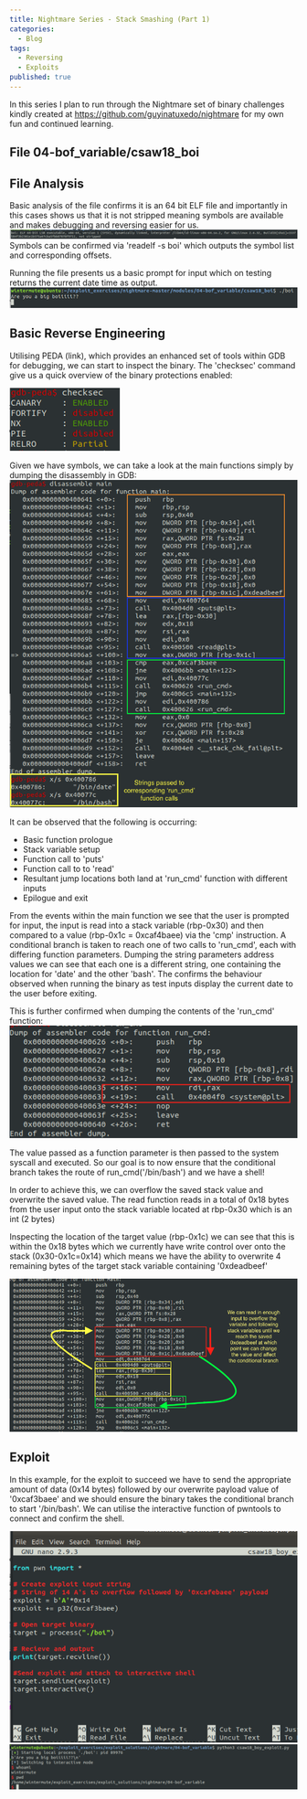 ```yaml
---
title: Nightmare Series - Stack Smashing (Part 1)
categories:
  - Blog
tags:
  - Reversing
  - Exploits
published: true
---
```

In this series I plan to run through the Nightmare set of binary challenges kindly created at https://github.com/guyinatuxedo/nightmare for my own fun and continued learning.

## **File** 04-bof_variable/csaw18_boi

## **File Analysis**
Basic analysis of the file confirms it is an 64 bit ELF file and importantly in this cases shows us that it is not stripped meaning symbols are available and makes debugging and reversing easier for us.
![](/assets/images/stacksmashing01_nightmare_04_csaw_boi/file_check.png)
Symbols can be confirmed via 'readelf -s boi' which outputs the symbol list and corresponding offsets.

Running the file presents us a basic prompt for input which on testing returns the current date time as output.
![](/assets/images/stacksmashing01_nightmare_04_csaw_boi/prompt.png)

## **Basic Reverse Engineering**
Utilising PEDA (link), which provides an enhanced set of tools within GDB for debugging, we can start to inspect the binary. The 'checksec' command give us a quick overview of the binary protections enabled:

![](/assets/images/stacksmashing01_nightmare_04_csaw_boi/checksec.png)

Given we have symbols, we can take a look at the main functions simply by dumping the disassembly in GDB:
![](/assets/images/stacksmashing01_nightmare_04_csaw_boi/main_dump.png)

It can be observed that the following is occurring:
 - Basic function prologue
 - Stack variable setup
 - Function call to 'puts'
 - Function call to to 'read'
 - Resultant jump locations both land at 'run_cmd' function with different inputs
 - Epilogue and exit

From the events within the main function we see that the user is prompted for input, the input is read into a stack variable (rbp-0x30) and then compared to a value (rbp-0x1c = 0xcaf4baee) via the 'cmp' instruction. A conditional branch is taken to reach one of two calls to 'run_cmd', each with differing function parameters. Dumping the string parameters address values we can see that each one is a different string, one containing the location for 'date' and the other 'bash'. The confirms the behaviour observed when running the binary as test inputs display the current date to the user before exiting.

This is further confirmed when dumping the contents of the 'run_cmd' function:
![](/assets/images/stacksmashing01_nightmare_04_csaw_boi/run_cmd_dump.png)

The value passed as a function parameter is then passed to the system syscall and executed. So our goal is to now ensure that the conditional branch takes the route of run_cmd('/bin/bash') and we have a shell!

In order to achieve this, we can overflow the saved stack value and overwrite the saved value. The read function reads in a total of 0x18 bytes from the user input onto the stack variable located at rbp-0x30 which is an int (2 bytes)

Inspecting the location of the target value (rbp-0x1c) we can see that this is within the 0x18 bytes which we currently have write control over onto the stack (0x30-0x1c=0x14) which means we have the ability to overwrite 4 remaining bytes of the target stack variable containing '0xdeadbeef'

![](/assets/images/stacksmashing01_nightmare_04_csaw_boi/exploit_basic.png)

## **Exploit**

In this example, for the exploit to succeed we have to send the appropriate amount of data (0x14 bytes) followed by our overwrite payload value of '0xcaf3baee' and we should ensure the binary takes the conditional branch to start '/bin/bash'. We can utilise the interactive function of pwntools to connect and confirm the shell.

![](/assets/images/stacksmashing01_nightmare_04_csaw_boi/exploit.png)
![](/assets/images/stacksmashing01_nightmare_04_csaw_boi/exploit_run.png)
